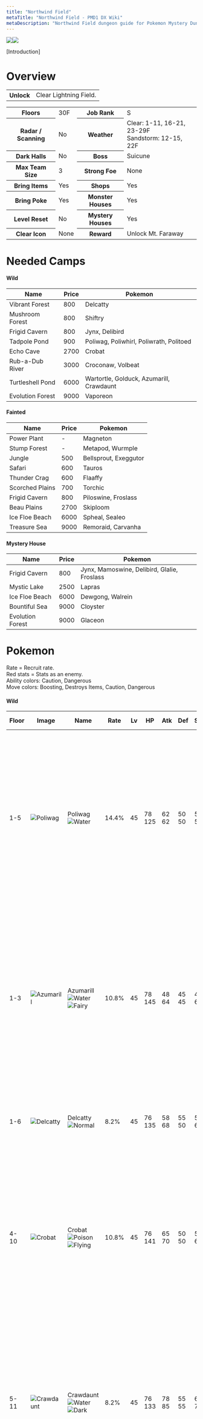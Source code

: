```yaml
---
title: "Northwind Field"
metaTitle: "Northwind Field - PMD1 DX Wiki"
metaDescription: "Northwind Field dungeon guide for Pokemon Mystery Dungeon: Rescue Team DX."
---
```


<div class="pageTopImage dungeonPageTopImage2">
  <img src="../images/areas/northwind_field.jpg"/><img src="../images/areas/northwind_field_2.jpg"/>
</div>

[Introduction]

# Overview

<table class="dungeonOverview">
  <tr>
    <th>Unlock</th>
    <td class="highlightYellow">Clear Lightning Field.</td>
  </tr>
</table>

<table class="dungeonTable">
  <tr>
    <th>Floors</th>
    <td>30F</td>
    <th>Job Rank</th>
    <td>S</td>
  </tr>
  <tr>
    <th>Radar / Scanning</th>
    <td>No</td>
    <th>Weather</th>
    <td>Clear: 1-11, 16-21, 23-29F<br/>Sandstorm: 12-15, 22F</td>
  </tr>
  <tr>
    <th>Dark Halls</th>
    <td>No</td>
    <th>Boss</th>
    <td>Suicune</td>
  </tr>
  <tr>
    <th>Max Team Size</th>
    <td>3</td>
    <th>Strong Foe</th>
    <td>None</td>
  </tr>
  <tr>
    <th>Bring Items</th>
    <td>Yes</td>
    <th>Shops</th>
    <td>Yes</td>
  </tr>
  <tr>
    <th>Bring Poke</th>
    <td>Yes</td>
    <th>Monster Houses</th>
    <td>Yes</td>
  </tr>
  <tr>
    <th>Level Reset</th>
    <td>No</td>
    <th>Mystery Houses</th>
    <td>Yes</td>
  </tr>
  <tr>
    <th>Clear Icon</th>
    <td>None</td>
    <th>Reward</th>
    <td>Unlock Mt. Faraway</td>
  </tr>
</table>

# Needed Camps

#### Wild

|Name|Price|Pokemon|
|-|-|-|
|Vibrant Forest|800|Delcatty|
|Mushroom Forest|800|Shiftry|
|Frigid Cavern|800|Jynx, Delibird|
|Tadpole Pond|900|Poliwag, Poliwhirl, Poliwrath, Politoed|
|Echo Cave|2700|Crobat|
|Rub-a-Dub River|3000|Croconaw, Volbeat|
|Turtleshell Pond|6000|Wartortle, Golduck, Azumarill, Crawdaunt|
|Evolution Forest|9000|Vaporeon|

#### Fainted

|Name|Price|Pokemon|
|-|-|-|
|Power Plant|-|Magneton|
|Stump Forest|-|Metapod, Wurmple|
|Jungle|500|Bellsprout, Exeggutor|
|Safari|600|Tauros|
|Thunder Crag|600|Flaaffy|
|Scorched Plains|700|Torchic|
|Frigid Cavern|800|Piloswine, Froslass|
|Beau Plains|2700|Skiploom|
|Ice Floe Beach|6000|Spheal, Sealeo|
|Treasure Sea|9000|Remoraid, Carvanha|

#### Mystery House

|Name|Price|Pokemon|
|-|-|-|
|Frigid Cavern|800|Jynx, Mamoswine, Delibird, Glalie, Froslass|
|Mystic Lake|2500|Lapras|
|Ice Floe Beach|6000|Dewgong, Walrein|
|Bountiful Sea|9000|Cloyster|
|Evolution Forest|9000|Glaceon|

# Pokemon

Rate = Recruit rate.<br/>Red stats = Stats as an enemy.<br/>Ability colors: <span class="highlightYellow">Caution</span>, <span class="highlightOrange">Dangerous</span><br/>Move colors: <span class="boost">Boosting</span>, <span class="item">Destroys Items</span>, <span class="caution">Caution</span>, <span class="extreme">Dangerous</span>

#### Wild

|Floor|Image|Name|Rate|Lv|HP|Atk|Def|SpA|SpD|Spe|Exp|Ability + Moves|
|-|-|-|-|-|-|-|-|-|-|-|-|-|
|1-5|![Poliwag](../images/pokemon/060.png)|Poliwag<br/>![Water](../images/type/water.gif)|14.4%|45|78<br/><span class="redText">125</span>|62<br/><span class="redText">62</span>|50<br/><span class="redText">50</span>|51<br/><span class="redText">51</span>|45<br/><span class="redText">45</span>|74<br/><span class="redText">74</span>|140|Water Absorb or Damp<br/>Water Sport / Water Gun / Hypnosis /<br/>Bubble / Wake-Up Slap / Rain Dance /<br/>Body Slam / Bubble Beam / Mud Shot /<br/>Belly Drum / Hydro Pump / Mud Bomb /<br/>Double Slap|
|1-3|![Azumarill](../images/pokemon/184.png)|Azumarill<br/>![Water](../images/type/water.gif) ![Fairy](../images/type/fairy.gif)|10.8%|45|78<br/><span class="redText">145</span>|48<br/><span class="redText">64</span>|45<br/><span class="redText">45</span>|48<br/><span class="redText">64</span>|45<br/><span class="redText">45</span>|74<br/><span class="redText">59</span>|150|Thick Fat or Huge Power<br/>Aqua Ring / Water Gun / Rain Dance /<br/>Water Sport / Bubble / Defense Curl /<br/>Rollout / Bubble Beam / Play Rough /<br/>Helping Hand / Tail Whip / Aqua Tail /<br/>Tackle / Double-Edge|
|1-6|![Delcatty](../images/pokemon/301.png)|Delcatty<br/>![Normal](../images/type/normal.gif)|8.2%|45|76<br/><span class="redText">135</span>|58<br/><span class="redText">68</span>|55<br/><span class="redText">50</span>|58<br/><span class="redText">68</span>|50<br/><span class="redText">45</span>|62<br/><span class="redText">80</span>|143|Cute Charm or Normalize<br/>Fake Out / Sing / Attract / Double Slap|
|4-10|![Crobat](../images/pokemon/169.png)|Crobat<br/>![Poison](../images/type/poison.gif) ![Flying](../images/type/flying.gif)|10.8%|45|76<br/><span class="redText">141</span>|65<br/><span class="redText">70</span>|50<br/><span class="redText">50</span>|54<br/><span class="redText">65</span>|50<br/><span class="redText">50</span>|68<br/><span class="redText">68</span>|155|Inner Focus<br/>Cross Poison / Screech / Leech Life /<br/>Supersonic / Astonish / Wing Attack /<br/>Confuse Ray / Air Cutter / Swift / Bite /<br/>Mean Look / Absorb / Poison Fang /<br/>Haze / Venoshock|
|5-11|![Crawdaunt](../images/pokemon/342.png)|Crawdaunt<br/>![Water](../images/type/water.gif) ![Dark](../images/type/dark.gif)|8.2%|45|76<br/><span class="redText">133</span>|78<br/><span class="redText">85</span>|55<br/><span class="redText">55</span>|61<br/><span class="redText">75</span>|45<br/><span class="redText">45</span>|62<br/><span class="redText">62</span>|150|Hyper Cutter or Shell Armor<br/>Swift / Bubble / Harden / Vise Grip /<br/>Crunch / Bubble Beam / Razor Shell /<br/>Protect / Knock Off / Swords Dance /<br/>Leer / Double Hit / Taunt / Night Slash|
|6-13|![Golduck](../images/pokemon/055.png)|Golduck<br/>![Water](../images/type/water.gif)|8.2%|45|76<br/><span class="redText">134</span>|61<br/><span class="redText">61</span>|50<br/><span class="redText">50</span>|71<br/><span class="redText">71</span>|50<br/><span class="redText">50</span>|74<br/><span class="redText">74</span>|140|Damp or Cloud Nine<br/>Me First / Aqua Jet / Zen Headbutt /<br/>Water Sport / Scratch / Tail Whip /<br/>Confusion / Water Gun / Fury Swipes /<br/>Water Pulse / Psych Up / Screech /<br/>Aqua Tail / Soak / Disable / Amnesia|
|10-17|![Volbeat](../images/pokemon/313.png)|Volbeat<br/>![Bug](../images/type/bug.gif)|8.2%|45|76<br/><span class="redText">130</span>|61<br/><span class="redText">61</span>|50<br/><span class="redText">50</span>|47<br/><span class="redText">47</span>|50<br/><span class="redText">50</span>|68<br/><span class="redText">68</span>|155|Illuminate or Swarm<br/>Flash / Double Team / Struggle Bug /<br/>Tackle / Confuse Ray / Quick Attack /<br/>Moonlight / Tail Glow / Signal Beam /<br/>Protect / Zen Headbutt / Play Rough /<br/>Helping Hand / Bug Buzz|
|10<br/>20<br/>27|![Vaporeon](../images/pokemon/134.png)|Vaporeon<br/>![Water](../images/type/water.gif)|8.2%|45|89<br/><span class="redText">160</span>|54<br/><span class="redText">65</span>|50<br/><span class="redText">50</span>|71<br/><span class="redText">85</span>|55<br/><span class="redText">55</span>|80<br/><span class="redText">65</span>|170|Water Absorb<br/>Helping Hand / Tackle / Hydro Pump /<br/>Tail Whip / Quick Attack / Water Pulse /<br/>Aurora Beam / Baby-Doll Eyes / Haze /<br/>Sand Attack / Acid Armor / Aqua Ring /<br/>Muddy Water / Last Resort / Water Gun|
|12-19|![Jynx](../images/pokemon/124.png)|Jynx<br/>![Ice](../images/type/ice.gif) ![Psychic](../images/type/psychic.gif)|8.2%|45|76<br/><span class="redText">133</span>|54<br/><span class="redText">54</span>|45<br/><span class="redText">45</span>|78<br/><span class="redText">82</span>|55<br/><span class="redText">55</span>|74<br/><span class="redText">74</span>|175|Oblivious or Forewarn<br/>Draining Kiss / Pound / Double Slap /<br/>Lick / Powder Snow / Heart Stamp /<br/>Lovely Kiss / Mean Look / Ice Punch /<br/>Fake Tears / Avalanche / Body Slam /<br/>Wake-Up Slap / Perish Song|
|14-19|![Poliwhirl](../images/pokemon/061.png)|Poliwhirl<br/>![Water](../images/type/water.gif)|8.2%|45|78<br/><span class="redText">129</span>|62<br/><span class="redText">62</span>|50<br/><span class="redText">50</span>|51<br/><span class="redText">51</span>|45<br/><span class="redText">45</span>|74<br/><span class="redText">83</span>|140|Water Absorb or Damp<br/>Water Sport / Water Gun / Hypnosis /<br/>Bubble / Wake-Up Slap / Rain Dance /<br/>Body Slam / Bubble Beam / Mud Shot /<br/>Belly Drum / Double Slap|
|17-25|![Delibird](../images/pokemon/225.png)|Delibird<br/>![Ice](../images/type/ice.gif) ![Flying](../images/type/flying.gif)|8.2%|45|71<br/><span class="redText">120</span>|54<br/><span class="redText">54</span>|45<br/><span class="redText">45</span>|54<br/><span class="redText">54</span>|45<br/><span class="redText">45</span>|65<br/><span class="redText">65</span>|145|Vital Spirit or Hustle<br/>Present / Drill Peck|
|18-25|![Shiftry](../images/pokemon/275.png)|Shiftry<br/>![Grass](../images/type/grass.gif) ![Dark](../images/type/dark.gif)|8.2%|45|78<br/><span class="redText">145</span>|65<br/><span class="redText">75</span>|45<br/><span class="redText">45</span>|58<br/><span class="redText">68</span>|45<br/><span class="redText">45</span>|62<br/><span class="redText">62</span>|160|Chlorophyll or Early Bird<br/>Razor Leaf / Feint Attack / Whirlwind /<br/>Nasty Plot / Hurricane / Leaf Tornado /<br/>Leaf Storm|
|21-29|![Wartortle](../images/pokemon/008.png)|Wartortle<br/>![Water](../images/type/water.gif)|8.2%|45|76<br/><span class="redText">140</span>|58<br/><span class="redText">70</span>|57<br/><span class="redText">57</span>|58<br/><span class="redText">70</span>|51<br/><span class="redText">51</span>|62<br/><span class="redText">62</span>|150|Torrent<br/>Tackle / Tail Whip / Water Gun / Bite /<br/>Withdraw / Iron Defense / Rapid Spin /<br/>Skull Bash / Water Pulse / Aqua Tail /<br/>Protect / Bubble / Rain Dance|
|23-28|![Poliwrath](../images/pokemon/062.png)|Poliwrath<br/>![Water](../images/type/water.gif) ![Fighting](../images/type/fighting.gif)|8.2%|45|78<br/><span class="redText">142</span>|62<br/><span class="redText">75</span>|50<br/><span class="redText">50</span>|51<br/><span class="redText">75</span>|45<br/><span class="redText">45</span>|74<br/><span class="redText">83</span>|160|Water Absorb or Damp<br/>Submission / Circle Throw / Hypnosis /<br/>Bubble Beam / Dynamic Punch /<br/>Double Slap / Mind Reader|
|23-29|![Croconaw](../images/pokemon/159.png)|Croconaw<br/>![Water](../images/type/water.gif)|8.2%|45|76<br/><span class="redText">144</span>|67<br/><span class="redText">72</span>|56<br/><span class="redText">56</span>|58<br/><span class="redText">63</span>|52<br/><span class="redText">52</span>|68<br/><span class="redText">62</span>|170|Torrent<br/>Scratch / Leer / Water Gun / Rage /<br/>Bite / Scary Face / Ice Fang / Flail /<br/>Crunch / Chip Away / Slash / Screech|
|26-29|![Politoed](../images/pokemon/186.png)|Politoed<br/>![Water](../images/type/water.gif)|8.2%|45|78<br/><span class="redText">150</span>|62<br/><span class="redText">75</span>|50<br/><span class="redText">50</span>|51<br/><span class="redText">77</span>|45<br/><span class="redText">45</span>|74<br/><span class="redText">74</span>|150|Water Absorb or Damp<br/>Hypnosis / Double Slap / Swagger /<br/>Bubble Beam / Bounce / Perish Song|

#### Boss

- Rematch: Exact same stats + moves, but 100% recruit rate.

<br/>

|Floor|Image|Name|Rate|Lv|HP|Atk|Def|SpA|SpD|Spe|Exp|Ability + Moves|
|-|-|-|-|-|-|-|-|-|-|-|-|-|
|30|![Suicune](../images/pokemon/245.png)|Suicune<br/>![Water](../images/type/water.gif)|-|50|87<br/><span class="redText">1887</span>|65<br/><span class="redText">75</span>|70<br/><span class="redText">80</span>|65<br/><span class="redText">75</span>|70<br/><span class="redText">80</span>|93<br/><span class="redText">93</span>|0|Pressure<br/>Ice Fang / Leer / Bubble Beam / Rain Dance|

#### Fainted

|Image|Name|Lv|HP|Atk|Def|SpA|SpD|Spe|
|-|-|-|-|-|-|-|-|-|
|![Metapod](../images/pokemon/011.png)|Metapod<br/>![Bug](../images/type/bug.gif)|47|75|45|51|54|41|61|
|![Bellsprout](../images/pokemon/069.png)|Bellsprout<br/>![Grass](../images/type/grass.gif) ![Poison](../images/type/poison.gif)|47|78|73|46|67|46|64|
|![Magneton](../images/pokemon/082.png)|Magneton<br/>![Electric](../images/type/electric.gif) ![Steel](../images/type/steel.gif)|47|75|60|56|80|51|67|
|![Exeggutor](../images/pokemon/103.png)|Exeggutor<br/>![Grass](../images/type/grass.gif) ![Psychic](../images/type/psychic.gif)|49|87|74|57|82|51|85|
|![Tauros](../images/pokemon/128.png)|Tauros<br/>![Normal](../images/type/normal.gif)|49|79|74|57|49|51|75|
|![Flaaffy](../images/pokemon/180.png)|Flaaffy<br/>![Electric](../images/type/electric.gif)|49|82|62|52|74|51|66|
|![Skiploom](../images/pokemon/188.png)|Skiploom<br/>![Grass](../images/type/grass.gif) ![Flying](../images/type/flying.gif)|47|75|53|46|53|51|84|
|![Piloswine](../images/pokemon/221.png)|Piloswine<br/>![Ice](../images/type/ice.gif) ![Ground](../images/type/ground.gif)|47|85|81|59|55|53|81|
|![Remoraid](../images/pokemon/223.png)|Remoraid<br/>![Water](../images/type/water.gif)|47|78|73|51|73|51|64|
|![Torchic](../images/pokemon/255.png)|Torchic<br/>![Fire](../images/type/fire.gif)|47|80|73|53|69|53|74|
|![Wurmple](../images/pokemon/265.png)|Wurmple<br/>![Bug](../images/type/bug.gif)|47|73|48|49|43|43|75|
|![Carvanha](../images/pokemon/318.png)|Carvanha<br/>![Water](../images/type/water.gif) ![Dark](../images/type/dark.gif)|49|79|82|47|74|46|82|
|![Spheal](../images/pokemon/363.png)|Spheal<br/>![Ice](../images/type/ice.gif) ![Water](../images/type/water.gif)|47|85|60|51|67|51|64|
|![Sealeo](../images/pokemon/364.png)|Sealeo<br/>![Ice](../images/type/ice.gif) ![Water](../images/type/water.gif)|47|85|60|51|67|51|64|
|![Froslass](../images/pokemon/478.png)|Froslass<br/>![Ice](../images/type/ice.gif) ![Ghost](../images/type/ghost.gif)|47|78|63|56|63|51|84|

#### Mystery House

|Image|Name|Image|Name|Image|Name|Image|Name|Image|Name|
|-|-|-|-|-|-|-|-|-|-|
|![Dewgong](../images/pokemon/087.png)|Dewgong<br/>![Water](../images/type/water.gif) ![Ice](../images/type/ice.gif)|![Cloyster](../images/pokemon/091.png)|Cloyster<br/>![Water](../images/type/water.gif) ![Ice](../images/type/ice.gif)|![Jynx](../images/pokemon/124.png)|Jynx<br/>![Ice](../images/type/ice.gif) ![Psychic](../images/type/psychic.gif)|![Lapras](../images/pokemon/131.png)|Lapras<br/>![Water](../images/type/water.gif) ![Ice](../images/type/ice.gif)|![Delibird](../images/pokemon/225.png)|Delibird<br/>![Ice](../images/type/ice.gif) ![Flying](../images/type/flying.gif)|
|![Glalie](../images/pokemon/362.png)|Glalie<br/>![Ice](../images/type/ice.gif)|![Walrein](../images/pokemon/365.png)|Walrein<br/>![Ice](../images/type/ice.gif) ![Water](../images/type/water.gif)|![Glaceon](../images/pokemon/471.png)|Glaceon<br/>![Ice](../images/type/ice.gif)|![Mamoswine](../images/pokemon/473.png)|Mamoswine<br/>![Ice](../images/type/ice.gif) ![Ground](../images/type/ground.gif)|![Froslass](../images/pokemon/478.png)|Froslass<br/>![Ice](../images/type/ice.gif) ![Ghost](../images/type/ghost.gif)|

# Items

#### Floor

|Name|Floors|Rate|
|-|-|-|
|Efficient Bandanna|1-29|0.67%|
|Goggle Specs|1-29|0.168%|
|Gold Ribbon|1-29|0.0168%|
|Heal Ribbon|1-29|0.168%|
|Insomniscope|1-29|0.168%|
|Joy Ribbon|1-29|0.168%|
|Nullify Bandanna|1-29|0.335%|
|Pecha Scarf|1-29|0.168%|
|Persim Band|1-29|0.168%|
|Recovery Scarf|1-29|0.168%|
|Scope Lens|1-29|0.168%|
|Weather Band|1-29|0.168%|
|X-Ray Specs|1-29|0.168%|
|Apple|1-29|8.11%|
|Poke|1-29|56.8%|
|Max Elixir|1-29|1.25%|
|Max Ether|1-29|4.16%|
|Blast Seed|1-29|0.82%|
|Cheri Berry|1-29|0.82%|
|Chesto Berry|1-29|0.41%|
|Empowerment Seed|1-29|0.82%|
|Eyedrop Seed|1-29|1.64%|
|Heal Seed|1-29|0.82%|
|Oran Berry|1-29|4.1%|
|Pecha Berry|1-29|2.06%|
|Rawst Berry|1-29|1.23%|
|Sleep Seed|1-29|0.82%|
|Stun Seed|1-29|0.41%|
|Tiny Reviver Seed|1-29|1.23%|
|Totter Seed|1-29|0.41%|
|Training Seed|1-29|0.206%|
|Warp Seed|1-29|0.41%|
|Iron Spike|1-29|8.11%|
|Geo Pebble|1-29|2.7%|

#### Shop

|Name|Rate|
|-|-|
|Efficient Bandanna|2.12%|
|Goggle Specs|0.53%|
|Heal Ribbon|0.53%|
|Insomniscope|0.53%|
|Joy Ribbon|0.53%|
|Nullify Bandanna|1.06%|
|Pecha Scarf|0.53%|
|Persim Band|0.53%|
|Prosper Ribbon|0.53%|
|Recovery Scarf|0.53%|
|Scope Lens|0.53%|
|Weather Band|0.53%|
|X-Ray Specs|0.53%|
|Evolution Crystal|5.41%|
|Big Apple|13.5%|
|All Dodge Orb|0.45%|
|All Power-Up Orb|0.45%|
|All Protect Orb|0.45%|
|Cleanse Orb|0.45%|
|Decoy Orb|0.45%|
|Drought Orb|0.45%|
|Evasion Orb|0.45%|
|Foe-Hold Orb|1.35%|
|Foe-Seal Orb|0.9%|
|Health Orb|0.45%|
|Helper Orb|0.45%|
|Inviting Orb|0.45%|
|Lasso Orb|0.45%|
|Nullify Orb|0.45%|
|One-Room Orb|0.45%|
|Rare Quality Orb|0.45%|
|Reset Orb|0.45%|
|Revive All Orb|0.45%|
|See-Trap Orb|0.45%|
|Storage Orb|0.45%|
|Trapbust Orb|0.45%|
|Weather Lock Orb|0.45%|
|Wigglytuff Orb|2.25%|
|Max Elixir|9.01%|
|Ban Seed|0.749%|
|Cheri Berry|1.5%|
|Chesto Berry|1.5%|
|Decoy Seed|0.749%|
|Empowerment Seed|1.5%|
|Energy Seed|0.749%|
|Pecha Berry|3.76%|
|Pure Seed|0.749%|
|Quick Seed|2.25%|
|Rawst Berry|2.25%|
|Reviver Seed|0.749%|
|Stun Seed|1.5%|
|Tiny Reviver Seed|2.25%|
|Violent Seed|0.749%|
|Iron Spike|4.5%|
|Geo Pebble|4.5%|
|(Random TM)|9.01%|
|Guiding Wand|1.2%|
|HP-Swap Wand|0.601%|
|Pounce Wand|1.2%|
|Slow Wand|1.2%|
|Stayaway Wand|1.2%|
|Surround Wand|1.2%|
|Tunnel Wand|1.2%|
|Two-Edged Wand|0.601%|
|Warp Wand|0.601%|

# Traps

|Name|
|-|
|Wonder Tile|
|Training Switch|
|Spin Trap|
|Trip Trap|
|Slumber Trap|
|Poison Trap|
|Spiky Trap|
|Gust Trap|
|Slow Trap|
|Blast Trap|
|Hunger Trap|
|Seal Trap|
|Grimy Trap|
|Summon Trap|
|Warp Trap|
|PP Leech Trap|
